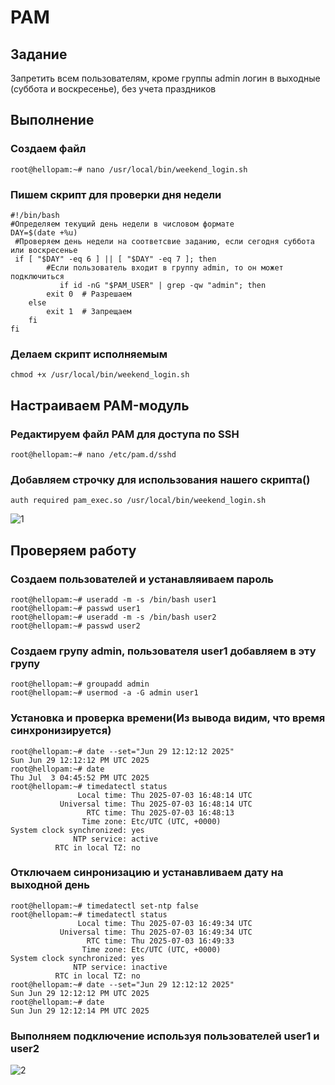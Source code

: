 # PAM
## Задание
Запретить всем пользователям, кроме группы admin логин в выходные (суббота и воскресенье), без учета праздников
## Выполнение
### Создаем файл
```
root@hellopam:~# nano /usr/local/bin/weekend_login.sh
```
### Пишем скрипт для проверки дня недели
```
#!/bin/bash
#Определяем текущий день недели в числовом формате
DAY=$(date +%u)
 #Проверяем день недели на соответсвие заданию, если сегодня суббота или воскресенье
 if [ "$DAY" -eq 6 ] || [ "$DAY" -eq 7 ]; then
        #Если пользователь входит в группу admin, то он может подключиться
           if id -nG "$PAM_USER" | grep -qw "admin"; then
        exit 0  # Разрешаем 
    else
        exit 1  # Запрещаем
    fi
fi
```
### Делаем скрипт исполняемым
```
chmod +x /usr/local/bin/weekend_login.sh
```
## Настраиваем PAM-модуль
### Редактируем файл PAM для доступа по SSH
```
root@hellopam:~# nano /etc/pam.d/sshd
```
### Добавляем строчку для использования нашего скрипта()
```
auth required pam_exec.so /usr/local/bin/weekend_login.sh
```
![1](screen/1.png)
## Проверяем работу
### Создаем пользователей и устанавляиваем пароль
```
root@hellopam:~# useradd -m -s /bin/bash user1
root@hellopam:~# passwd user1
root@hellopam:~# useradd -m -s /bin/bash user2
root@hellopam:~# passwd user2
```
### Создаем групу admin, пользователя user1 добавляем в эту групу
```
root@hellopam:~# groupadd admin
root@hellopam:~# usermod -a -G admin user1
```
### Установка и проверка времени(Из вывода видим, что время синхронизируется)
```
root@hellopam:~# date --set="Jun 29 12:12:12 2025"
Sun Jun 29 12:12:12 PM UTC 2025
root@hellopam:~# date
Thu Jul  3 04:45:52 PM UTC 2025
root@hellopam:~# timedatectl status
               Local time: Thu 2025-07-03 16:48:14 UTC
           Universal time: Thu 2025-07-03 16:48:14 UTC
                 RTC time: Thu 2025-07-03 16:48:13
                Time zone: Etc/UTC (UTC, +0000)
System clock synchronized: yes
              NTP service: active
          RTC in local TZ: no
```
### Отключаем синронизацию и устанавливаем дату на выходной день
```
root@hellopam:~# timedatectl set-ntp false
root@hellopam:~# timedatectl status
               Local time: Thu 2025-07-03 16:49:34 UTC
           Universal time: Thu 2025-07-03 16:49:34 UTC
                 RTC time: Thu 2025-07-03 16:49:33
                Time zone: Etc/UTC (UTC, +0000)
System clock synchronized: yes
              NTP service: inactive
          RTC in local TZ: no
root@hellopam:~# date --set="Jun 29 12:12:12 2025"
Sun Jun 29 12:12:12 PM UTC 2025
root@hellopam:~# date
Sun Jun 29 12:12:14 PM UTC 2025
```
### Выполняем подключение используя пользователей user1 и user2
![2](screen/2.png)
